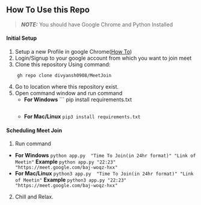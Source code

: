 ## How To Use this Repo

 
> **_NOTE:_**  You should have Google Chrome and Python Installed
#### Initial Setup
 1. Setup a new Profile in google Chrome([How To](https://stackoverflow.com/questions/49270109/how-to-open-a-chrome-profile-through-python))
 2. Login/Signup to your google account from which you want to join meet
 3. Clone this repository Using command:
  ```
      gh repo clone divyansh0908/MeetJoin
  ```
  4. Go to location where this repository exist.
  5. Open command window and run command
	  - **For Windows**
            ```
	    pip install requirements.txt
	    ```
     - **For Mac/Linux**
    ```
    pip3 install requirements.txt
    ```
 #### Scheduling Meet Join
 1. Run command 
- **For Windows** 
		  ```
		  python app.py  "Time To Join(in 24hr format)" "Link of Meetin"
		  ```
		  **Example**
		  ```
		  python app.py "22:23" "https://meet.google.com/baj-woqz-hxx"
		  ```
 - **For Mac/Linux** 
		  ```
		  python3 app.py  "Time To Join(in 24hr format)" "Link of Meetin"
		  ```
		  **Example**
		  ```
		  python3 app.py "22:23" "https://meet.google.com/baj-woqz-hxx"
		  ```

 2.  Chill and Relax.
